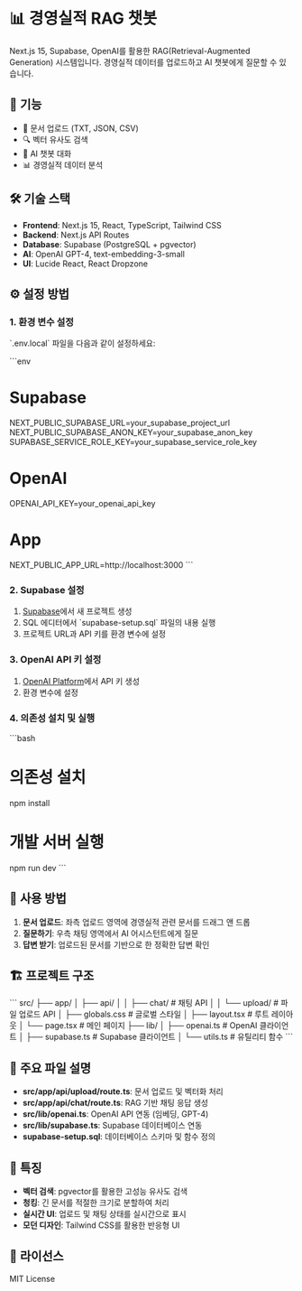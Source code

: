 # 📊 경영실적 RAG 챗봇

Next.js 15, Supabase, OpenAI를 활용한 RAG(Retrieval-Augmented Generation) 시스템입니다. 경영실적 데이터를 업로드하고 AI 챗봇에게 질문할 수 있습니다.

## 🚀 기능

- 📝 문서 업로드 (TXT, JSON, CSV)
- 🔍 벡터 유사도 검색
- 💬 AI 챗봇 대화
- 📊 경영실적 데이터 분석

## 🛠️ 기술 스택

- **Frontend**: Next.js 15, React, TypeScript, Tailwind CSS
- **Backend**: Next.js API Routes
- **Database**: Supabase (PostgreSQL + pgvector)
- **AI**: OpenAI GPT-4, text-embedding-3-small
- **UI**: Lucide React, React Dropzone

## ⚙️ 설정 방법

### 1. 환경 변수 설정

\`.env.local\` 파일을 다음과 같이 설정하세요:

\`\`\`env
# Supabase
NEXT_PUBLIC_SUPABASE_URL=your_supabase_project_url
NEXT_PUBLIC_SUPABASE_ANON_KEY=your_supabase_anon_key
SUPABASE_SERVICE_ROLE_KEY=your_supabase_service_role_key

# OpenAI
OPENAI_API_KEY=your_openai_api_key

# App
NEXT_PUBLIC_APP_URL=http://localhost:3000
\`\`\`

### 2. Supabase 설정

1. [Supabase](https://supabase.com)에서 새 프로젝트 생성
2. SQL 에디터에서 \`supabase-setup.sql\` 파일의 내용 실행
3. 프로젝트 URL과 API 키를 환경 변수에 설정

### 3. OpenAI API 키 설정

1. [OpenAI Platform](https://platform.openai.com/api-keys)에서 API 키 생성
2. 환경 변수에 설정

### 4. 의존성 설치 및 실행

\`\`\`bash
# 의존성 설치
npm install

# 개발 서버 실행
npm run dev
\`\`\`

## 📖 사용 방법

1. **문서 업로드**: 좌측 업로드 영역에 경영실적 관련 문서를 드래그 앤 드롭
2. **질문하기**: 우측 채팅 영역에서 AI 어시스턴트에게 질문
3. **답변 받기**: 업로드된 문서를 기반으로 한 정확한 답변 확인

## 🏗️ 프로젝트 구조

\`\`\`
src/
├── app/
│   ├── api/
│   │   ├── chat/          # 채팅 API
│   │   └── upload/        # 파일 업로드 API
│   ├── globals.css        # 글로벌 스타일
│   ├── layout.tsx         # 루트 레이아웃
│   └── page.tsx           # 메인 페이지
├── lib/
│   ├── openai.ts          # OpenAI 클라이언트
│   ├── supabase.ts        # Supabase 클라이언트
│   └── utils.ts           # 유틸리티 함수
\`\`\`

## 🔧 주요 파일 설명

- **src/app/api/upload/route.ts**: 문서 업로드 및 벡터화 처리
- **src/app/api/chat/route.ts**: RAG 기반 채팅 응답 생성
- **src/lib/openai.ts**: OpenAI API 연동 (임베딩, GPT-4)
- **src/lib/supabase.ts**: Supabase 데이터베이스 연동
- **supabase-setup.sql**: 데이터베이스 스키마 및 함수 정의

## 🌟 특징

- **벡터 검색**: pgvector를 활용한 고성능 유사도 검색
- **청킹**: 긴 문서를 적절한 크기로 분할하여 처리
- **실시간 UI**: 업로드 및 채팅 상태를 실시간으로 표시
- **모던 디자인**: Tailwind CSS를 활용한 반응형 UI

## 📄 라이선스

MIT License
